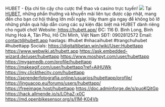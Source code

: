 HUBET - Địa chỉ tin cậy cho cược thể thao và casino trực tuyến! 
![](https://g0v.hackmd.io/_uploads/SyXKCbzdye.jpg)
Tại [HUBET](https://hubett.app/), những phần thưởng và khuyến mãi liên tục được cập nhật, mang đến cho bạn cơ hội thắng lớn mỗi ngày. Hãy tham gia ngay để không bỏ lỡ những phần quà hấp dẫn cùng các sự kiện đặc biệt mà HUBET dành riêng cho người chơi!
Website: https://hubett.app/ 
ĐC:        116 Đ. Bình Long, Bình Hưng Hoà A, Tân Phú, Hồ Chí Minh, Việt Nam
SĐT:      0902812572
Email:    contact@hubett.app
hastags: #hubet #nhacaihubet #trangchuhubet #hubettapp
Socials: 
https://digitaltibetan.win/wiki/User:Hubettapp
https://www.webwiki.at/hubett.app
https://ask.embedded-wizard.de/user/hubettapp
https://www.moshpyt.com/user/hubettapp
https://mygamedb.com/profile/hubettapp
https://makeagif.com/user/hubettapp?ref=AjHUWk
https://my.clickthecity.com/hubettapp
https://aprenderfotografia.online/usuarios/hubettapp/profile/
https://linguacop.eu/forums/users/hubettapp/
https://freeimage.host/hubettapp
https://doc.adminforge.de/s/puoKQitGp
https://hack.allmende.io/s/LOhaZ-x0C
https://md.openbikesensor.org/s/I1M-K04Vb